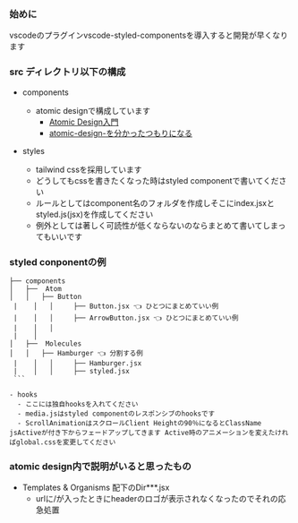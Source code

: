 ### 始めに
vscodeのプラグインvscode-styled-componentsを導入すると開発が早くなります

### src ディレクトリ以下の構成

- components
  - atomic designで構成しています
    - [Atomic Design入門](https://qiita.com/Kazuhiro_Mimaki/items/3d9a8594064aab5119da#:~:text=Atomic%20Design%E3%81%A8%E3%81%AFUI,%E3%81%AA%E3%82%8B%E3%80%8D%E3%81%BF%E3%81%9F%E3%81%84%E3%81%AA%E6%84%9F%E3%81%98%E3%81%A7%E3%81%99%E3%80%82)
    -  [atomic-design-を分かったつもりになる](https://design.dena.com/design/atomic-design-%E3%82%92%E5%88%86%E3%81%8B%E3%81%A3%E3%81%9F%E3%81%A4%E3%82%82%E3%82%8A%E3%81%AB%E3%81%AA%E3%82%8B)

 - styles
   - tailwind cssを採用しています
   - どうしてもcssを書きたくなった時はstyled componentで書いてください
   - ルールとしてはcomponent名のフォルダを作成しそこにindex.jsxとstyled.js(jsx)を作成してください
   - 例外としては著しく可読性が低くならないのならまとめて書いてしまってもいいです

### styled conponentの例
    ├── components
    │   ├──  Atom
    │   │   ├── Button
     |    │   │     ├── Button.jsx 👈 ひとつにまとめていい例
     |    │   │     ├── ArrowButton.jsx 👈 ひとつにまとめていい例
     |    │   │     
     |    │
    │   ├──  Molecules
    │   │   ├── Hamburger 👈 分割する例
     |    │   │     ├── Hamburger.jsx
     |    │   │     ├── styled.jsx
     ```

    - hooks
      - ここには独自hooksを入れてください
      - media.jsはstyled componentのレスポンシブのhooksです
      - ScrollAnimationはスクロールClient Heightの90％になるとClassName jsActiveが付き下からフェードアップしてきます Active時のアニメーションを変えたければglobal.cssを変更してください

### atomic design内で説明がいると思ったもの
  - Templates & Organisms 配下のDir***.jsx
    - urlに/が入ったときにheaderのロゴが表示されなくなったのでそれの応急処置

